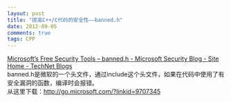 ```yaml
---
layout: post
title: "提高C++/C代码的安全性——banned.h"
date: 2012-09-05
comments: true
tags: CPP
---
```

<a href="http://blogs.technet.com/b/security/archive/2012/08/30/microsoft-s-free-security-tools-banned-h.aspx">Microsoft’s Free Security Tools – banned.h - Microsoft Security Blog - Site Home - TechNet Blogs</a><br />banned.h是微软的一个头文件，通过include这个头文件，如果在代码中使用了有安全漏洞的函数，编译时会报错。<br />从这里下载：http://go.microsoft.com/?linkid=9707345<br /><br /><blockquote></blockquote>